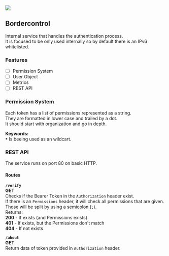 <a href="https://drone.n1.mommde.xyz/whitehole-dev/bordercontrol">
  <img src="https://drone.n1.mommde.xyz/api/badges/whitehole-dev/bordercontrol/status.svg?ref=refs/heads/main" />
</a>

## Bordercontrol
Internal service that handles the authentication process.  
It is focused to be only used internally so by default there is an IPv6 whitelisted.

### Features
- [ ] Permission System
- [ ] User Object
- [ ] Metrics
- [ ] REST API

### Permission System
Each token has a list of permissions represented as a string.  
They are formatted in lower case and trailed by a dot.  
It should start with organization and go in depth.

**Keywords:**  
**`*`** Is beeing used as an wildcart.


### REST API
The service runs on port 80 on basic HTTP.

#### Routes
**`/verify`**  
**GET**  
Checks if the Bearer Token in the `Authorization` header exist.  
If there is an `Permissions` header, it will check all permissions that are given. Those will be split by using a semicolon (`;`).  
Returns:  
**200** - If exists (and Permissions exists)  
**401** - If exists, but the Permissions don't match  
**404** - If not exists


**`/about`**  
**GET**  
Return data of token provided in `Authorization` header.

